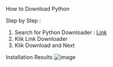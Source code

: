 How to Download Python

Step by Step :

1. Search for Python Downloader : [Link](https://www.python.org/downloads/)
2. Klik Link Downloader
3. Klik Download and Next

Installation Results
![image](https://github.com/WinaApriliani4/pertemuan1-basis-data/assets/148308987/8335e3ad-f84d-4cc2-a1bc-89827ca11fa9)

